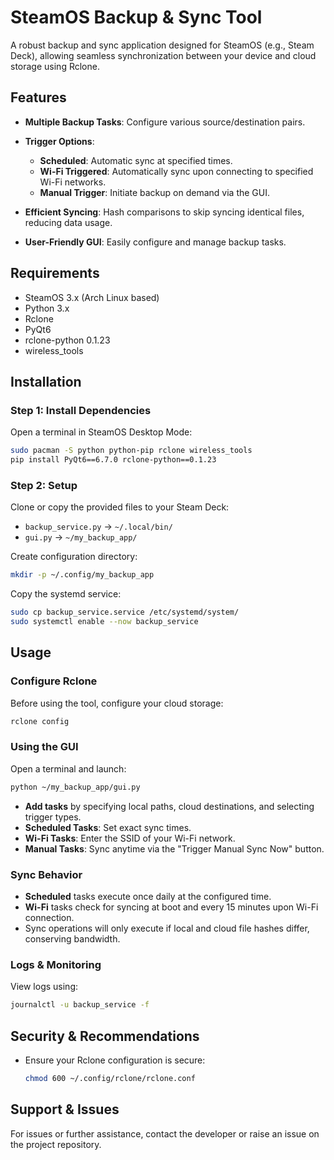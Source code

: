 # SteamOS Backup & Sync Tool

A robust backup and sync application designed for SteamOS (e.g., Steam Deck), allowing seamless synchronization between your device and cloud storage using Rclone.

## Features

* **Multiple Backup Tasks**: Configure various source/destination pairs.
* **Trigger Options**:

  * **Scheduled**: Automatic sync at specified times.
  * **Wi-Fi Triggered**: Automatically sync upon connecting to specified Wi-Fi networks.
  * **Manual Trigger**: Initiate backup on demand via the GUI.
* **Efficient Syncing**: Hash comparisons to skip syncing identical files, reducing data usage.
* **User-Friendly GUI**: Easily configure and manage backup tasks.

## Requirements

* SteamOS 3.x (Arch Linux based)
* Python 3.x
* Rclone
* PyQt6
* rclone-python 0.1.23
* wireless\_tools

## Installation

### Step 1: Install Dependencies

Open a terminal in SteamOS Desktop Mode:

```bash
sudo pacman -S python python-pip rclone wireless_tools
pip install PyQt6==6.7.0 rclone-python==0.1.23
```

### Step 2: Setup

Clone or copy the provided files to your Steam Deck:

* `backup_service.py` → `~/.local/bin/`
* `gui.py` → `~/my_backup_app/`

Create configuration directory:

```bash
mkdir -p ~/.config/my_backup_app
```

Copy the systemd service:

```bash
sudo cp backup_service.service /etc/systemd/system/
sudo systemctl enable --now backup_service
```

## Usage

### Configure Rclone

Before using the tool, configure your cloud storage:

```bash
rclone config
```

### Using the GUI

Open a terminal and launch:

```bash
python ~/my_backup_app/gui.py
```

* **Add tasks** by specifying local paths, cloud destinations, and selecting trigger types.
* **Scheduled Tasks**: Set exact sync times.
* **Wi-Fi Tasks**: Enter the SSID of your Wi-Fi network.
* **Manual Tasks**: Sync anytime via the "Trigger Manual Sync Now" button.

### Sync Behavior

* **Scheduled** tasks execute once daily at the configured time.
* **Wi-Fi** tasks check for syncing at boot and every 15 minutes upon Wi-Fi connection.
* Sync operations will only execute if local and cloud file hashes differ, conserving bandwidth.

### Logs & Monitoring

View logs using:

```bash
journalctl -u backup_service -f
```

## Security & Recommendations

* Ensure your Rclone configuration is secure:

  ```bash
  chmod 600 ~/.config/rclone/rclone.conf
  ```

## Support & Issues

For issues or further assistance, contact the developer or raise an issue on the project repository.
